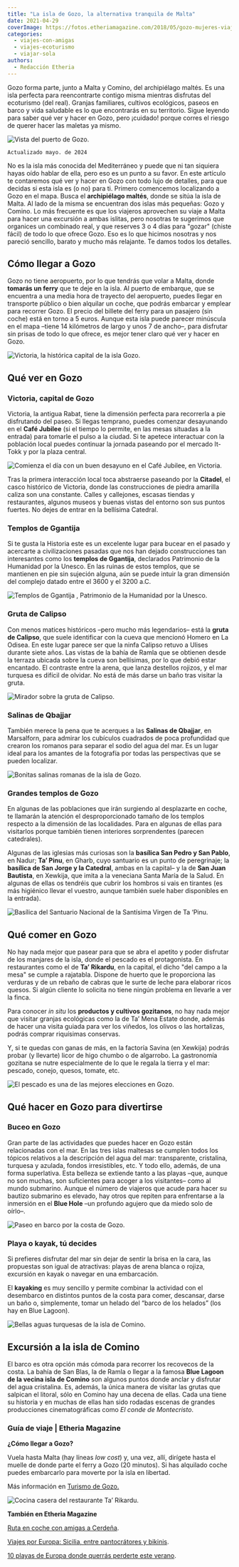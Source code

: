 ```yaml
---
title: "La isla de Gozo, la alternativa tranquila de Malta"
date: 2021-04-29
coverImage: https://fotos.etheriamagazine.com/2018/05/gozo-mujeres-viaje.jpg
categories: 
  - viajes-con-amigas
  - viajes-ecoturismo
  - viajar-sola
authors: 
  - Redacción Etheria
---
```


Gozo forma parte, junto a Malta y Comino, del archipiélago maltés. Es una isla perfecta 
para reencontrarte contigo misma mientras disfrutas del ecoturismo (del real). Granjas 
familiares, cultivos ecológicos, paseos en barco y vida saludable es lo que encontrarás 
en su territorio. Sigue leyendo para saber qué ver y hacer en Gozo, pero ¡cuidado! 
porque corres el riesgo de querer hacer las maletas ya mismo. 

![Vista del puerto de Gozo.](https://fotos.etheriamagazine.com/2018/05/gozo-mujeres-viaje.jpg "Vista del puerto de Gozo. © Etheria Magazine")

```
Actualizado mayo. de 2024
```

No es la isla más conocida del Mediterráneo y puede que ni tan siquiera hayas oído 
hablar de ella, pero eso es un punto a su favor. En este artículo te contaremos qué ver 
y hacer en Gozo con todo lujo de detalles, para que decidas si esta isla es (o no) para 
ti. Primero comencemos localizando a Gozo en el mapa. Busca el **archipiélago maltés**, 
donde se sitúa la isla de Malta. Al lado de la misma se encuentran dos islas más 
pequeñas: Gozo y Comino. Lo más frecuente es que los viajeros aprovechen su viaje a 
Malta para hacer una excursión a ambas islitas, pero nosotras te sugerimos que organices 
un combinado real, y que reserves 3 o 4 días para "gozar" (chiste fácil) de todo lo que 
ofrece Gozo. Eso es lo que hicimos nosotras y nos pareció sencillo, barato y mucho más 
relajante. Te damos todos los detalles. 

## Cómo llegar a Gozo

Gozo no tiene aeropuerto, por lo que tendrás que volar a Malta, donde **tomarás un 
ferry** que te deje en la isla. Al puerto de embarque, que se encuentra a una media hora 
de trayecto del aeropuerto, puedes llegar en transporte público o bien alquilar un 
coche, que podrás embarcar y emplear para recorrer Gozo. El precio del billete del ferry 
para un pasajero (sin coche) está en torno a 5 euros. Aunque esta isla puede parecer 
minúscula en el mapa –tiene 14 kilómetros de largo y unos 7 de ancho–, para disfrutar 
sin prisas de todo lo que ofrece, es mejor tener claro qué ver y hacer en Gozo. 

![Victoria, la histórica capital de la isla Gozo.](https://fotos.etheriamagazine.com/2018/05/victoria-que-ver-en-gozo.jpg "Victoria, la histórica capital de la isla Gozo. © Catalina Gonzalez")

## Qué ver en Gozo

### Victoria, capital de Gozo

Victoria, la antigua Rabat, tiene la dimensión perfecta para recorrerla a pie 
disfrutando del paseo. Si llegas temprano, puedes comenzar desayunando en el **Café 
Jubilee** (si el tiempo lo permite, en las mesas situadas a la entrada) para tomarle el 
pulso a la ciudad. Si te apetece interactuar con la población local puedes continuar la 
jornada paseando por el mercado It-Tokk y por la plaza central. 

![Comienza el día con un buen desayuno en el Café Jubilee, en Victoria.](https://fotos.etheriamagazine.com/2018/05/3-Viaje-a-Gozo-y-Malta-Cafe-Jubile.jpg "Comienza el día con un buen desayuno en el Café Jubilee, en Victoria. © Etheria Magazine")

Tras la primera interacción local toca abstraerse paseando por la **Citadel**, el casco 
histórico de Victoria, donde las construcciones de piedra amarilla caliza son una 
constante. Calles y callejones, escasas tiendas y restaurantes, algunos museos y buenas 
vistas del entorno son sus puntos fuertes. No dejes de entrar en la bellísima Catedral. 

### Templos de Ggantija

Si te gusta la Historia este es un excelente lugar para bucear en el pasado y acercarte 
a civilizaciones pasadas que nos han dejado construcciones tan interesantes como los 
**templos de Ggantija**, declarados Patrimonio de la Humanidad por la Unesco. En las 
ruinas de estos templos, que se mantienen en pie sin sujeción alguna, aún se puede 
intuir la gran dimensión del complejo datado entre el 3600 y el 3200 a.C. 

![Templos de Ggantija , Patrimonio de la Humanidad por la Unesco.](https://fotos.etheriamagazine.com/2018/05/7-Viaje-a-Gozo-y-Malta-Ruinas-Ggantija-e1554024216673.jpg "Templos de Ggantija , Patrimonio de la Humanidad por la Unesco. © Etheria Magazine")

### Gruta de Calipso

Con menos matices históricos –pero mucho más legendarios– está la **gruta de Calipso**, 
que suele identificar con la cueva que mencionó Homero en La Odisea. En este lugar 
parece ser que la ninfa Calipso retuvo a Ulises durante siete años. Las vistas de la 
bahía de Ramla que se obtienen desde la terraza ubicada sobre la cueva son bellísimas, 
por lo que debió estar encantado. El contraste entre la arena, que lanza destellos 
rojizos, y el mar turquesa es difícil de olvidar. No está de más darse un baño tras 
visitar la gruta. 

![Mirador sobre la gruta de Calipso.](https://fotos.etheriamagazine.com/2018/05/1-Viaje-a-Gozo-y-Malta-Gruta-Calipso-e1554024304324.jpg "Mirador sobre la gruta de Calipso. © Etheria Magazine")

### Salinas de Qbajjar

También merece la pena que te acerques a las **Salinas de Qbajjar**, en Marsalforn, para 
admirar los cubículos cuadrados de poca profundidad que crearon los romanos para separar 
el sodio del agua del mar. Es un lugar ideal para los amantes de la fotografía por todas 
las perspectivas que se pueden localizar. 

![Bonitas salinas romanas de la isla de Gozo.](https://fotos.etheriamagazine.com/2018/05/salinas-que-ver-gozo.jpg "Bonitas salinas romanas de la isla de Gozo. © Andrew Slifkin")

### Grandes templos de Gozo

En algunas de las poblaciones que irán surgiendo al desplazarte en coche, te llamarán la 
atención el desproporcionado tamaño de los templos respecto a la dimensión de las 
localidades. Para en algunas de ellas para visitarlos porque también tienen interiores 
sorprendentes (parecen catedrales). 

Algunas de las iglesias más curiosas son la **basílica San Pedro y San Pablo**, en 
Nadur; **Ta’ Pinu**, en Gharb, cuyo santuario es un punto de peregrinaje; la **basílica 
de San Jorge y la Catedral**, ambas en la capital– y la de **San Juan Bautista**, en 
Xewkija, que imita a la veneciana Santa María de la Salud. En algunas de ellas os 
tendréis que cubrir los hombros si vais en tirantes (es más higiénico llevar el vuestro, 
aunque también suele haber disponibles en la entrada). 

![Basílica del Santuario Nacional de la Santísima Virgen de Ta ‘Pinu.](https://fotos.etheriamagazine.com/2018/05/iglesia-ta-pinu-gozo.jpg "Basílica del Santuario Nacional de la Santísima Virgen de Ta ‘Pinu. © Timofey Borozdin")

## Qué comer en Gozo

No hay nada mejor que pasear para que se abra el apetito y poder disfrutar de los 
manjares de la isla, donde el pescado es el protagonista. En restaurantes como el de 
**Ta’ Rikardu**, en la capital, el dicho "del campo a la mesa" se cumple a rajatabla. 
Dispone de huerto que le proporciona las verduras y de un rebaño de cabras que le surte 
de leche para elaborar ricos quesos. Si algún cliente lo solicita no tiene ningún 
problema en llevarle a ver la finca. 

Para conocer _in situ_ los **productos y cultivos gozitanos**, no hay nada mejor que 
visitar granjas ecológicas como la de Ta’ Mena Estate donde, además de hacer una visita 
guiada para ver los viñedos, los olivos o las hortalizas, podrás comprar riquísimas 
conservas. 

Y, si te quedas con ganas de más, en la factoría Savina (en Xewkija) podrás probar (y 
llevarte) licor de higo chumbo o de algarrobo. La gastronomía gozitana se nutre 
especialmente de lo que le regala la tierra y el mar: pescado, conejo, quesos, tomate, 
etc. 

![El pescado es una de las mejores elecciones en Gozo.](https://fotos.etheriamagazine.com/2018/05/10-Viaje-a-Gozo-y-Malta-Pescado.jpg "El pescado es una de las mejores elecciones en Gozo.  © Etheria Magazine")

## Qué hacer en Gozo para divertirse

### Buceo en Gozo

Gran parte de las actividades que puedes hacer en Gozo están relacionadas con el mar. En 
las tres islas maltesas se cumplen todos los tópicos relativos a la descripción del agua 
del mar: transparente, cristalina, turquesa y azulada, fondos irresistibles, etc. Y todo 
ello, además, de una forma superlativa. Esta belleza se extiende tanto a las playas 
–que, aunque no son muchas, son suficientes para acoger a los visitantes– como al mundo 
submarino. Aunque el número de viajeros que acude para hacer su bautizo submarino es 
elevado, hay otros que repiten para enfrentarse a la inmersión en el **Blue Hole** –un 
profundo agujero que da miedo solo de oírlo–. 

![Paseo en barco por la costa de Gozo.](https://fotos.etheriamagazine.com/2018/05/5-Viaje-a-Gozo-y-Malta.jpg "Paseo en barco por la costa de Gozo. © Etheria Magazine")

### Playa o kayak, tú decides

Si prefieres disfrutar del mar sin dejar de sentir la brisa en la cara, las propuestas 
son igual de atractivas: playas de arena blanca o rojiza, excursión en kayak o navegar 
en una embarcación. 

El **kayaking** es muy sencillo y permite combinar la actividad con el desembarco en 
distintos puntos de la costa para comer, descansar, darse un baño o, simplemente, tomar 
un helado del “barco de los helados” (los hay en Blue Lagoon). 

![Bellas aguas turquesas de la isla de Comino.](https://fotos.etheriamagazine.com/2018/05/viaje-comino.jpg "Bellas aguas turquesas de la isla de Comino. © Etheria Magazine")

## Excursión a la isla de Comino

El barco es otra opción más cómoda para recorrer los recovecos de la costa. La bahía de 
San Blas, la de Ramla o llegar a la famosa **Blue Lagoon de la vecina isla de Comino** 
son algunos puntos donde anclar y disfrutar del agua cristalina. Es, además, la única 
manera de visitar las grutas que salpican el litoral, sólo en Comino hay una decena de 
ellas. Cada una tiene su historia y en muchas de ellas han sido rodadas escenas de 
grandes producciones cinematográficas como _El conde de Montecristo_. 

### Guía de viaje | Etheria Magazine

**¿Cómo llegar a Gozo?** 

Vuela hasta Malta (hay líneas _low cost_) y, una vez, allí, dirígete hasta el muelle de 
donde parte el ferry a Gozo (20 minutos). Si has alquilado coche puedes embarcarlo para 
moverte por la isla en libertad. 

Más información en [Turismo de Gozo.](https://www.visitgozo.com/) 

![Cocina casera del restaurante Ta’ Rikardu.](https://fotos.etheriamagazine.com/2018/05/6-Viaje-a-Gozo-y-Malta-Riccardo.jpg "Cocina casera del restaurante Ta’ Rikardu. © Etheria Magazine")

**También en Etheria Magazine** 

[Ruta en coche con amigas a 
Cerdeña](https://etheriamagazine.com/2018/09/14/viaje-chicas-isla-cerdena-italia/). 

[Viajes por Europa: Sicilia, entre pantocrátores y 
bikinis](https://etheriamagazine.com/2018/08/07/sicilia-pantocratores-y-bikinis/). 

[10 playas de Europa donde querrás perderte este 
verano](https://etheriamagazine.com/2019/04/15/10-playas-secretas-de-europa/).
